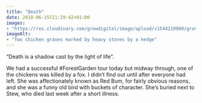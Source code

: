 ```yaml
---
title: "Death"
date: 2018-06-15T21:29:42+01:00
images: 
- "https://res.cloudinary.com/growdigital/image/upload/v1544219960/graves-28947837808.jpg"
imageAlt: 
- "Two chicken graves marked by heavy stones by a hedge"
---
```


“Death is a shadow cast by the light of life”.

We had a successful #ForestGarden tour today but midway through, one of the chickens was killed by a fox. I didn’t find out until after everyone had left. She was affectionately known as Red Bum, for fairly obvious reasons, and she was a funny old bird with buckets of character. She’s buried next to Stew, who died last week after a short illness.
